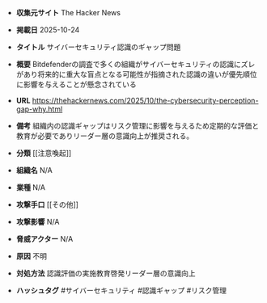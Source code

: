 - **収集元サイト**
The Hacker News

- **掲載日**
2025-10-24

- **タイトル**
サイバーセキュリティ認識のギャップ問題

- **概要**
Bitdefenderの調査で多くの組織がサイバーセキュリティの認識にズレがあり将来的に重大な盲点となる可能性が指摘された認識の違いが優先順位に影響を与えることが懸念されている

- **URL**
https://thehackernews.com/2025/10/the-cybersecurity-perception-gap-why.html

- **備考**
組織内の認識ギャップはリスク管理に影響を与えるため定期的な評価と教育が必要でありリーダー層の意識向上が推奨される。

- **分類**
[[注意喚起]]

- **組織名**
N/A

- **業種**
N/A

- **攻撃手口**
[[その他]]

- **攻撃影響**
N/A

- **脅威アクター**
N/A

- **原因**
不明

- **対処方法**
認識評価の実施教育啓発リーダー層の意識向上

- **ハッシュタグ**
#サイバーセキュリティ #認識ギャップ #リスク管理
